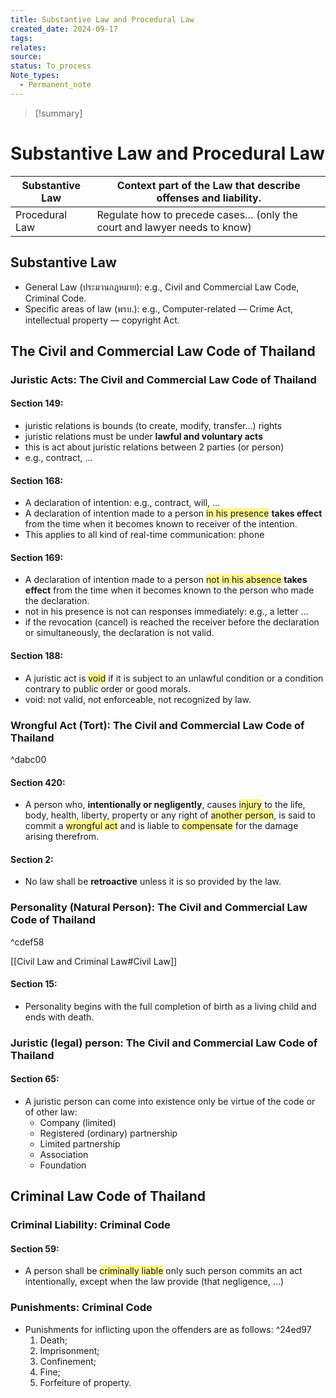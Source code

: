 ```yaml
---
title: Substantive Law and Procedural Law
created_date: 2024-09-17
tags: 
relates: 
source: 
status: To_process
Note_types:
  - Permanent_note
---
```

> [!summary]
> 

# Substantive Law and Procedural Law

| Substantive Law | Context part of the Law that describe offenses and liability.            |
| --------------- | ------------------------------------------------------------------------ |
| Procedural Law  | Regulate how to precede cases… (only the court and lawyer needs to know) |

## Substantive Law
- General Law (ประมวนกฎหมาย): e.g., Civil and Commercial Law Code, Criminal Code.
- Specific areas of law (พรบ.): e.g., Computer-related — Crime Act, intellectual property — copyright Act.

## The Civil and Commercial Law Code of Thailand
### Juristic Acts: The Civil and Commercial Law Code of Thailand

#### Section 149: 

- juristic relations is bounds (to create, modify, transfer…) rights
- juristic relations must be under **lawful and voluntary acts**
- this is act about juristic relations between 2 parties (or person)
- e.g., contract, …

#### Section 168: 
- A declaration of intention: e.g., contract, will, …
- A declaration of intention made to a person <span style="background:#fff88f">in his presence</span> **takes effect** from the time when it becomes known to receiver of the intention.
- This applies to all kind of real-time communication: phone


#### Section 169: 
- A declaration of intention made to a person <span style="background:#fff88f"> not in his absence</span> **takes effect** from the time when it becomes known to the person who made the declaration.
- not in his presence is not can responses immediately: e.g., a letter …
- if the revocation (cancel) is reached the receiver before the declaration or simultaneously, the declaration is not valid.

#### Section 188:
- A juristic act is <span style="background:#fff88f">void</span> if it is subject to an unlawful condition or a condition contrary to public order or good morals.
- void: not valid, not enforceable, not recognized by law.

### Wrongful Act (Tort): The Civil and Commercial Law Code of Thailand

^dabc00

#### Section 420:
- A person who, **intentionally or negligently**, causes <span style="background:#fff88f">injury</span> to the life, body, health, liberty, property or any right of <span style="background:#fff88f">another person</span>, is said to commit a <span style="background:#fff88f">wrongful act</span> and is liable to <span style="background:#fff88f">compensate</span> for the damage arising therefrom.
#### Section 2:
- No law shall be **retroactive** unless it is so provided by the law.

### Personality (Natural Person): The Civil and Commercial Law Code of Thailand

^cdef58

[[Civil Law and Criminal Law#Civil Law]]
#### Section 15:
- Personality begins with the full completion of birth as a living child and ends with death.

### Juristic (legal) person: The Civil and Commercial Law Code of Thailand

#### Section 65:
- A juristic person can come into existence only be virtue of the code or of other law:
	- Company (limited)
	- Registered (ordinary) partnership
	- Limited partnership
	- Association
	- Foundation

## Criminal Law Code of Thailand
### Criminal Liability: Criminal Code

#### Section 59:
- A person shall be <span style="background:#fff88f">criminally liable</span> only such person commits an act intentionally, except when the law provide (that negligence, …)

### Punishments: Criminal Code
- Punishments for inflicting upon the offenders are as follows: ^24ed97
	1. Death;
	2. Imprisonment;
	3. Confinement;
	4. Fine;
	5. Forfeiture of property.